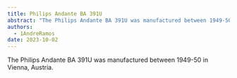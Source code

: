 ```yaml
---
title: Philips Andante BA 391U
abstract: "The Philips Andante BA 391U was manufactured between 1949-50 in Vienna."
authors:
  - 1AndreRamos
date: 2023-10-02
---
```


The Philips Andante BA 391U was manufactured between 1949-50 in Vienna, Austria.

